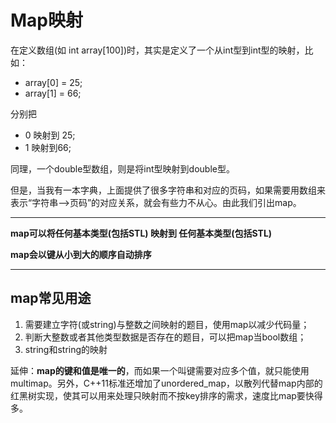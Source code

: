 # Map映射

在定义数组(如 int array[100])时，其实是定义了一个从int型到int型的映射，比如：

- array[0] = 25;
- array[1] = 66;

分别把

- 0 映射到 25;
- 1 映射到66;

同理，一个double型数组，则是将int型映射到double型。

但是，当我有一本字典，上面提供了很多字符串和对应的页码，如果需要用数组来表示“字符串——>页码”的对应关系，就会有些力不从心。由此我们引出map。

---

**map可以将任何基本类型(包括STL) 映射到 任何基本类型(包括STL)**

**map会以键从小到大的顺序自动排序**

---

## map常见用途

1. 需要建立字符(或string)与整数之间映射的题目，使用map以减少代码量；
2. 判断大整数或者其他类型数据是否存在的题目，可以把map当bool数组；
3. string和string的映射

延伸：**map的键和值是唯一的**，而如果一个叫键需要对应多个值，就只能使用multimap。另外，C++11标准还增加了unordered_map，以散列代替map内部的红黑树实现，使其可以用来处理只映射而不按key排序的需求，速度比map要快得多。